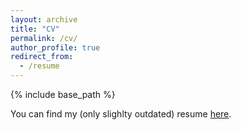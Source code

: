 ```yaml
---
layout: archive
title: "CV"
permalink: /cv/
author_profile: true
redirect_from:
  - /resume
---
```


{% include base_path %}

You can find my (only slighlty outdated) resume [here](https://antmarakis.github.io/files/antonis_resume.pdf).
